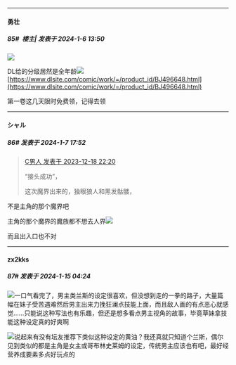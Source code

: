 
*****

####  勇壮  
##### 85#         楼主| 发表于 2024-1-6 13:50

<img src="https://p.sda1.dev/15/c92539da5fa801296bc72036c8765ca3/_ED665B1A-148E-4a5b-95AC-2A0DBAD978B6_.png" referrerpolicy="no-referrer">

DL给的分级居然是全年龄<img src="https://static.saraba1st.com/image/smiley/face2017/066.png" referrerpolicy="no-referrer">
[https://www.dlsite.com/comic/work/=/product_id/BJ496648.html](https://www.dlsite.com/comic/work/=/product_id/BJ496648.html)

第一卷这几天限时免费领，记得去领


*****

####  シャル  
##### 86#       发表于 2024-1-7 17:52

<blockquote><a href="httphttps://bbs.saraba1st.com/2b/forum.php?mod=redirect&amp;goto=findpost&amp;pid=63369545&amp;ptid=2135097" target="_blank">C男人 发表于 2023-12-18 22:20</a>

“接头成功”，

这次魔界出来的，独眼狼人和黑发骷髅，</blockquote>
不是主角的那个魔界吧

主角的那个魔界的魔族都不想去人界<img src="https://static.saraba1st.com/image/smiley/face2017/048.png" referrerpolicy="no-referrer">

而且出入口也不对

*****

####  zx2kks  
##### 87#       发表于 2024-1-15 04:24

<img src="https://static.saraba1st.com/image/smiley/face2017/036.png" referrerpolicy="no-referrer">一口气看完了，男主类兰斯的设定很喜欢，但没想到走的一拳的路子，大量篇幅在妹子受苦遇难然后男主出来力挽狂澜点技能上面，而且敌人画的有点恶心就感觉……只能说这种写法也有乐趣，但还是想多看点男主视角的故事，毕竟草妹拿技能这种设定真的好爽啊

<img src="https://static.saraba1st.com/image/smiley/face2017/037.png" referrerpolicy="no-referrer">说起来有没有坛友推荐下类似这种设定的黄油？我还真就只知道个兰斯，偶尔见到类似的都是主角是女主或哥布林史莱姆的设定，传统男主应该也有吧，最好经营养成要素多点好玩点的

